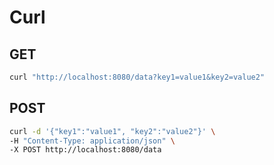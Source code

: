 # Curl
## GET
``` bash
curl "http://localhost:8080/data?key1=value1&key2=value2"
```
## POST
``` bash
curl -d '{"key1":"value1", "key2":"value2"}' \
-H "Content-Type: application/json" \
-X POST http://localhost:8080/data
```